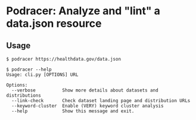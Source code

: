 # Podracer: Analyze and "lint" a data.json resource

## Usage

```
$ podracer https://healthdata.gov/data.json

$ podracer --help
Usage: cli.py [OPTIONS] URL

Options:
  --verbose          Show more details about datasets and distributions
  --link-check       Check dataset landing page and distribution URLs
  --keyword-cluster  Enable (VERY) keyword cluster analysis
  --help             Show this message and exit.
```
